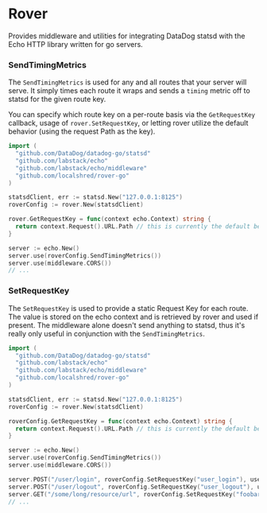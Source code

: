 # Rover

Provides middleware and utilities for integrating DataDog statsd with the Echo
HTTP library written for go servers.

### SendTimingMetrics

The `SendTimingMetrics` is used for any and all routes that your server will serve.
It simply times each route it wraps and sends a `timing` metric off to statsd
for the given route key.

You can specify which route key on a per-route basis via the `GetRequestKey` callback, usage of
`rover.SetRequestKey`, or letting rover utilize the default behavior (using the
request Path as the key).

```go
import (
  "github.com/DataDog/datadog-go/statsd"
  "github.com/labstack/echo"
  "github.com/labstack/echo/middleware"
  "github.com/localshred/rover-go"
)

statsdClient, err := statsd.New("127.0.0.1:8125")
roverConfig := rover.New(statsdClient)

rover.GetRequestKey = func(context echo.Context) string {
  return context.Request().URL.Path // this is currently the default behavior
}

server := echo.New()
server.use(roverConfig.SendTimingMetrics())
server.use(middleware.CORS())
// ...
```

### SetRequestKey

The `SetRequestKey` is used to provide a static Request Key for each
route. The value is stored on the echo context and is retrieved by rover and
used if present. The middleware alone doesn't send anything to statsd, thus it's
really only useful in conjunction with the `SendTimingMetrics`.

```go
import (
  "github.com/DataDog/datadog-go/statsd"
  "github.com/labstack/echo"
  "github.com/labstack/echo/middleware"
  "github.com/localshred/rover-go"
)

statsdClient, err := statsd.New("127.0.0.1:8125")
roverConfig := rover.New(statsdClient)

roverConfig.GetRequestKey = func(context echo.Context) string {
  return context.Request().URL.Path // this is currently the default behavior
}

server := echo.New()
server.use(roverConfig.SendTimingMetrics())
server.use(middleware.CORS())

server.POST("/user/login", roverConfig.SetRequestKey("user_login"), userLoginHandler)
server.POST("/user/logout", roverConfig.SetRequestKey("user_logout"), userLogoutHandler)
server.GET("/some/long/resource/url", roverConfig.SetRequestKey("foobar"), fooBarHandler)
// ...
```
